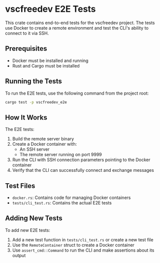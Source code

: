 # vscfreedev E2E Tests

This crate contains end-to-end tests for the vscfreedev project. The tests use Docker to create a remote environment and test the CLI's ability to connect to it via SSH.

## Prerequisites

- Docker must be installed and running
- Rust and Cargo must be installed

## Running the Tests

To run the E2E tests, use the following command from the project root:

```bash
cargo test -p vscfreedev_e2e
```

## How It Works

The E2E tests:

1. Build the remote server binary
2. Create a Docker container with:
   - An SSH server
   - The remote server running on port 9999
3. Run the CLI with SSH connection parameters pointing to the Docker container
4. Verify that the CLI can successfully connect and exchange messages

## Test Files

- `docker.rs`: Contains code for managing Docker containers
- `tests/cli_test.rs`: Contains the actual E2E tests

## Adding New Tests

To add new E2E tests:

1. Add a new test function in `tests/cli_test.rs` or create a new test file
2. Use the `RemoteContainer` struct to create a Docker container
3. Use `assert_cmd::Command` to run the CLI and make assertions about its output